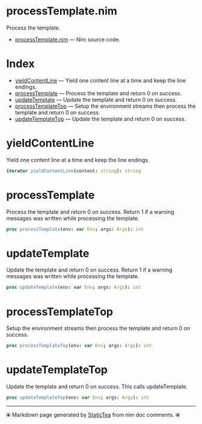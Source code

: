 # processTemplate.nim

Process the template.

* [processTemplate.nim](../src/processTemplate.nim) &mdash; Nim source code.
# Index

* [yieldContentLine](#yieldcontentline) &mdash; Yield one content line at a time and keep the line endings.
* [processTemplate](#processtemplate) &mdash; Process the template and return 0 on success.
* [updateTemplate](#updatetemplate) &mdash; Update the template and return 0 on success.
* [processTemplateTop](#processtemplatetop) &mdash; Setup the environment streams then process the template and return 0 on success.
* [updateTemplateTop](#updatetemplatetop) &mdash; Update the template and return 0 on success.

# yieldContentLine

Yield one content line at a time and keep the line endings.

```nim
iterator yieldContentLine(content: string): string
```

# processTemplate

Process the template and return 0 on success. Return 1 if a warning messages was written while processing the template.

```nim
proc processTemplate(env: var Env; args: Args): int
```

# updateTemplate

Update the template and return 0 on success. Return 1 if a warning messages was written while processing the template.

```nim
proc updateTemplate(env: var Env; args: Args): int
```

# processTemplateTop

Setup the environment streams then process the template and return 0 on success.

```nim
proc processTemplateTop(env: var Env; args: Args): int
```

# updateTemplateTop

Update the template and return 0 on success. This calls updateTemplate.

```nim
proc updateTemplateTop(env: var Env; args: Args): int
```


---
⦿ Markdown page generated by [StaticTea](https://github.com/flenniken/statictea/) from nim doc comments. ⦿
